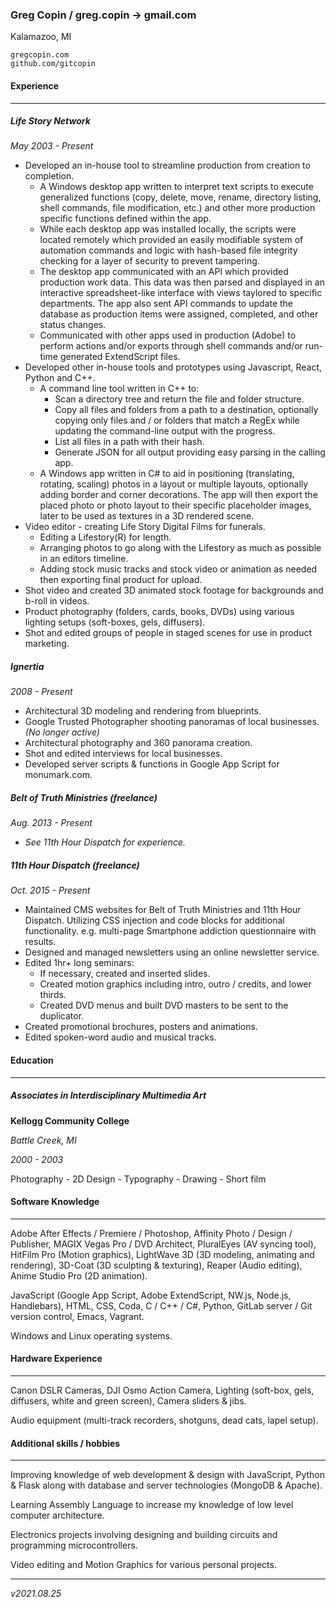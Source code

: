 ### Greg Copin / greg.copin -> gmail.com

Kalamazoo, MI

```
gregcopin.com
github.com/gitcopin
```

#### Experience

-----

##### Life Story Network

*May 2003 - Present*

- Developed an in-house tool to streamline production from creation to completion.
	- A Windows desktop app written to interpret text scripts to execute generalized functions (copy, delete, move, rename, directory listing, shell commands, file modification, etc.) and other more production specific functions defined within the app.
	- While each desktop app was installed locally, the scripts were located remotely which provided an easily modifiable system of automation commands and logic with hash-based file integrity checking for a layer of security to prevent tampering.
	- The desktop app communicated with an API which provided production work data. This data was then parsed and displayed in an interactive spreadsheet-like interface with views taylored to specific departments. The app also sent API commands to update the database as production items were assigned, completed, and other status changes.
	- Communicated with other apps used in production (Adobe) to perform actions and/or exports through shell commands and/or run-time generated ExtendScript files.
- Developed other in-house tools and prototypes using Javascript, React, Python and C++.
	- A command line tool written in C++ to:
		- Scan a directory tree and return the file and folder structure.
		- Copy all files and folders from a path to a destination, optionally copying only files and / or folders that match a RegEx while updating the command-line output with the progress.
		- List all files in a path with their hash.
		- Generate JSON for all output providing easy parsing in the calling app.
	- A Windows app written in C# to aid in positioning (translating, rotating, scaling) photos in a layout or multiple layouts, optionally adding border and corner decorations. The app will then export the placed photo or photo layout to their specific placeholder images, later to be used as textures in a 3D rendered scene.
- Video editor - creating Life Story Digital Films for funerals.
	- Editing a Lifestory(R) for length.
	- Arranging photos to go along with the Lifestory as much as possible in an editors timeline.
	- Adding stock music tracks and stock video or animation as needed then exporting final product for upload.
- Shot video and created 3D animated stock footage for backgrounds and b-roll in videos.
- Product photography (folders, cards, books, DVDs) using various lighting setups (soft-boxes, gels, diffusers).
- Shot and edited groups of people in staged scenes for use in product marketing.

##### Ignertia

*2008 - Present*

- Architectural 3D modeling and rendering from blueprints.
- Google Trusted Photographer shooting panoramas of local businesses. *(No longer active)*
- Architectural photography and 360 panorama creation.
- Shot and edited interviews for local businesses.
- Developed server scripts & functions in Google App Script for monumark.com.

##### Belt of Truth Ministries (freelance)

*Aug. 2013 - Present*

- *See 11th Hour Dispatch for experience.*

##### 11th Hour Dispatch (freelance)

*Oct. 2015 - Present*

- Maintained CMS websites for Belt of Truth Ministries and 11th Hour Dispatch. Utilizing CSS injection and code blocks for additional functionality. e.g. multi-page Smartphone addiction questionnaire with results.
- Designed and managed newsletters using an online newsletter service.
- Edited 1hr+ long seminars:
	- If necessary, created and inserted slides.
	- Created motion graphics including intro, outro / credits, and lower thirds.
	- Created DVD menus and built DVD masters to be sent to the duplicator. 
- Created promotional brochures, posters and animations.
- Edited spoken-word audio and musical tracks.


#### Education

----

##### Associates in Interdisciplinary Multimedia Art

**Kellogg Community College**

*Battle Creek, MI*

*2000 - 2003*

Photography - 2D Design - Typography - Drawing - Short film


#### Software Knowledge

-----

Adobe After Effects / Premiere / Photoshop, Affinity Photo / Design / Publisher, MAGIX Vegas Pro / DVD Architect, PluralEyes (AV syncing tool), HitFilm Pro (Motion graphics), LightWave 3D (3D modeling, animating and rendering), 3D-Coat (3D sculpting & texturing), Reaper (Audio editing), Anime Studio Pro (2D animation).

JavaScript (Google App Script, Adobe ExtendScript, NW.js, Node.js, Handlebars), HTML, CSS, Coda, C / C++ / C#, Python, GitLab server / Git version control, Emacs, Vagrant.

Windows and Linux operating systems.



#### Hardware Experience

-----

Canon DSLR Cameras, DJI Osmo Action Camera, Lighting (soft-box, gels, diffusers, white and green screen), Camera sliders & jibs.

Audio equipment (multi-track recorders, shotguns, dead cats, lapel setup).



#### Additional skills / hobbies

-----

Improving knowledge of web development & design with JavaScript, Python & Flask along with database and server technologies (MongoDB & Apache).

Learning Assembly Language to increase my knowledge of low level computer architecture.

Electronics projects involving designing and building circuits and programming microcontrollers.

Video editing and Motion Graphics for various personal projects.

-----
_v2021.08.25_